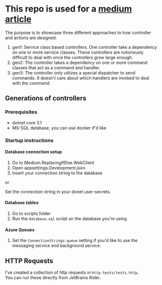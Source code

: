 ﻿# This repo is used for a [medium article]()

The purpose is to showcase three different approaches to how controller and actions are designed.  

1. gen1: Service class based controllers. One controller take a dependency on one or more service classes.
These controllers are notoriously difficult to deal with once the controllers grow large enough.
2. gen2: The controller takes a dependency on one or more command classes that act as a command and handler.
3. gen3: The controller only utilizes a special dispatcher to send commands. It doesn't care about which handlers
are invoked to deal with the command.

## Generations of controllers
  
### Prerequisites
- dotnet core 3.1
- MS-SQL database, you can use docker if'd like

### Startup instructions

#### Database connection setup
1. Go to Medium.ReplacingIfElse.WebClient
2. Open appsettings.Development.json
3. Insert your connection string to the database

or

Set the connection string in your donet user-secrets.

#### Database tables
1. Go to scripts folder
2. Run the `database.sql` script on the database you're using 

#### Azure Queues
1. Set the `ConnectionStrings:queue` setting if you'd like to use the messaging service and background service.

## HTTP Requests
I've created a collection of http requests in `http-tests/tests.http`.  
You can run these directly from JetBrains Rider.  



